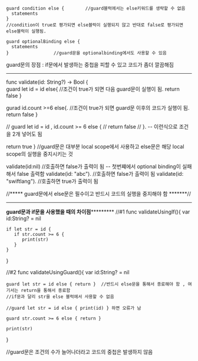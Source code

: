 ```
guard condition else {        //guard블럭에서는 else키워드를 생략할 수 없음
  statements
}
//condition이 true로 평가되면 else블럭이 실행되지 않고 반대로 false로 평가되면 else블럭이 실행됨.
```

```
guard optionalBinding else {
  statements
}                 //guard문을 optionalbinding에서도 사용할 수 있음
```

guard문의 장점 : if문에서 발생하는 중첩을 피할 수 있고 코드가 좀더 깔끔해짐

------------------------------------------------------------------------

func validate(id: String?) -> Bool {  
   guard let id = id else{     //조건이 true가 되면 다음 guard문이 실행이 됨.
      return false
   }
   
   gurad id.count >=6 else{.   //조건이 true가 되면 guard문 이후의 코드가 실행이 됨.
      return false
   }
   
 //  guard let id = id , id.count >= 6 else {
 //      return false
 //  }.   -- 이런식으로 조건을 2개 넣어도 됨
   
   return true
}
//guard문은 대부분 local scope에서 사용하고 else문은 해당 local scope의 실행을 중지시키는 것

validate(id:nil)   //호출하면 false가 출력이 됨 -- 첫번쨰에서 optional binding이 실패해서 false 출력함
validate(id: "abc").  //호출하면 false가 출력이 됨
validate(id: "swiftlang").  //호출하면 true가 출력이 됨

//***** guard문에서 else문은 필수이고 반드시 코드의 실행을 중지해야 함 *******//

-----------------------------------------------------------------------
**********guard문과 if문을 사용했을 때의 차이점*******************
//#1
func validateUsingIf(){
    var id:String? = nil
    
    if let str = id {
       if str.count >= 6 {
          print(str)
       }
    }
}


//#2
func validateUsingGuard(){
    var id:String? = nil
    
    guard let str = id else { return }  //반드시 else문을 통해서 종료해야 함 , 여기서는 return을 통해서 종료함
    //if문과 달리 str을 else 블럭에서 사용할 수 없음
    
    //guard let str = id else { print(id) } 하면 오류가 남
    
    guard str.count >= 6 else { return }
    
    print(str)
}

//guard문은 조건의 수가 늘어나더라고 코드의 중첩은 발생하지 않음

